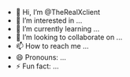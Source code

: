 - 👋 Hi, I’m @TheRealXclient
- 👀 I’m interested in ...
- 🌱 I’m currently learning ...
- 💞️ I’m looking to collaborate on ...
- 📫 How to reach me ...
- 😄 Pronouns: ...
- ⚡ Fun fact: ...

<!---
TheRealXclient/TheRealXclient is a ✨ special ✨ repository because its `README.md` (this file) appears on your GitHub profile.
You can click the Preview link to take a look at your changes.
--->
